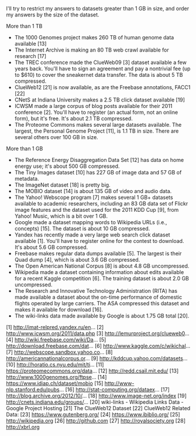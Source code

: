 I'll try to restrict my answers to datasets greater than 1 GB in size, and order
my answers by the size of the dataset.

More than 1 TB
* The 1000 Genomes project makes 260 TB of human genome data available [13]
* The Internet Archive is making an 80 TB web crawl available for
  research [17]
* The TREC conference made the ClueWeb09 [3] dataset available a few years back.
  You'll have to sign an agreement and pay a nontrivial fee (up to $610) to
  cover the sneakernet data transfer. The data is about 5 TB compressed.
* ClueWeb12 [21] is now available, as are the Freebase annotations, FACC1 [22]
* CNetS at Indiana University makes a 2.5 TB click dataset available [19]
* ICWSM made a large corpus of blog posts available for their 2011
  conference [2]. You'll have to register (an actual form, not an online form),
  but it's free. It's about 2.1 TB compressed.
* The Proteome Commons makes several large datasets available. The largest,
  the Personal Genome Project [11], is 1.1 TB in size. There are several others
  over 100 GB in size.

More than 1 GB
* The Reference Energy Disaggregation Data Set [12] has data on home energy
  use; it's about 500 GB compressed.
* The Tiny Images dataset [10] has 227 GB of image data and 57 GB of metadata.
* The ImageNet dataset [18] is pretty big.
* The MOBIO dataset [14] is about 135 GB of video and audio data.
* The Yahoo! Webscope program [7] makes several 1 GB+ datasets available to
  academic researchers, including an 83 GB data set of Flickr image features
  and the dataset used for the 2011 KDD Cup [9], from Yahoo! Music, which is
  a bit over 1 GB.
* Google made a dataset mapping words to Wikipedia URLs (i.e., concepts) [15].
  The dataset is about 10 GB compressed.
* Yandex has recently made a very large web search click dataset
  available [1]. You'll have to register online for the contest to download.
  It's about 5.6 GB compressed.
* Freebase makes regular data dumps available [5]. The largest is their Quad
  dump [4], which is about 3.6 GB compressed.
* The Open American National Corpus [8] is about 4.8 GB uncompressed.
* Wikipedia made a dataset containing information about edits available for a
  recent Kaggle competition [6]. The training dataset is about 2.0 GB
  uncompressed.
* The Research and Innovative Technology Administration (RITA) has made
  available a dataset about the on-time performance of domestic flights
  operated by large carriers. The ASA compressed this dataset and makes
  it available for download [16].
* The wiki-links data made available by Google is about 1.75 GB total [20].

[1] http://imat-relpred.yandex.ru/en...
[2] http://www.icwsm.org/2011/data.php
[3] http://lemurproject.org/clueweb0...
[4] http://wiki.freebase.com/wiki/Da...
[5] http://download.freebase.com/dat...
[6] http://www.kaggle.com/c/wikichal...
[7] http://webscope.sandbox.yahoo.co...
[8] http://americannationalcorpus.or...
[9] http://kddcup.yahoo.com/datasets...
[10] http://horatio.cs.nyu.edu/mit/ti...
[11] https://proteomecommons.org/data...
[12] http://redd.csail.mit.edu/
[13] http://www.1000genomes.org/ftpse...
[14] https://www.idiap.ch/dataset/mobio
[15] http://www-nlp.stanford.edu/pubs...
[16] http://stat-computing.org/dataex...
[17] http://blog.archive.org/2012/10/...
[18] http://www.image-net.org/index
[19] http://cnets.indiana.edu/groups/...
[20] wiki-links - Wikipedia Links Data - Google Project Hosting
[21] The ClueWeb12 Dataset
[22] ClueWeb12 Related Data:
[23] https://www.gutenberg.org/
[24] https://www.ibiblio.org/
[25] http://wikipedia.org
[26] http://github.com
[27] http://royalsociety.org
[28] http://xbrl.org
